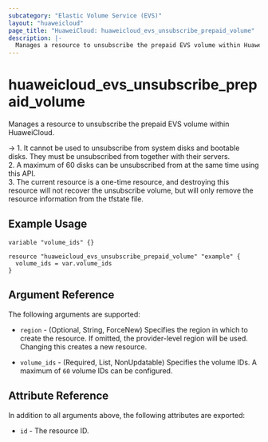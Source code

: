 ```yaml
---
subcategory: "Elastic Volume Service (EVS)"
layout: "huaweicloud"
page_title: "HuaweiCloud: huaweicloud_evs_unsubscribe_prepaid_volume"
description: |-
  Manages a resource to unsubscribe the prepaid EVS volume within HuaweiCloud.
---
```


# huaweicloud_evs_unsubscribe_prepaid_volume

Manages a resource to unsubscribe the prepaid EVS volume within HuaweiCloud.

-> 1. It cannot be used to unsubscribe from system disks and bootable disks. They must be unsubscribed from together
with their servers.<br>2. A maximum of 60 disks can be unsubscribed from at the same time using this API.<br>3. The
current resource is a one-time resource, and destroying this resource will not recover the unsubscribe volume,
but will only remove the resource information from the tfstate file.

## Example Usage

```hcl
variable "volume_ids" {}

resource "huaweicloud_evs_unsubscribe_prepaid_volume" "example" {
  volume_ids = var.volume_ids
}
```

## Argument Reference

The following arguments are supported:

* `region` - (Optional, String, ForceNew) Specifies the region in which to create the resource.
  If omitted, the provider-level region will be used.
  Changing this creates a new resource.

* `volume_ids` - (Required, List, NonUpdatable) Specifies the volume IDs. A maximum of `60` volume IDs can be
  configured.

## Attribute Reference

In addition to all arguments above, the following attributes are exported:

* `id` - The resource ID.
